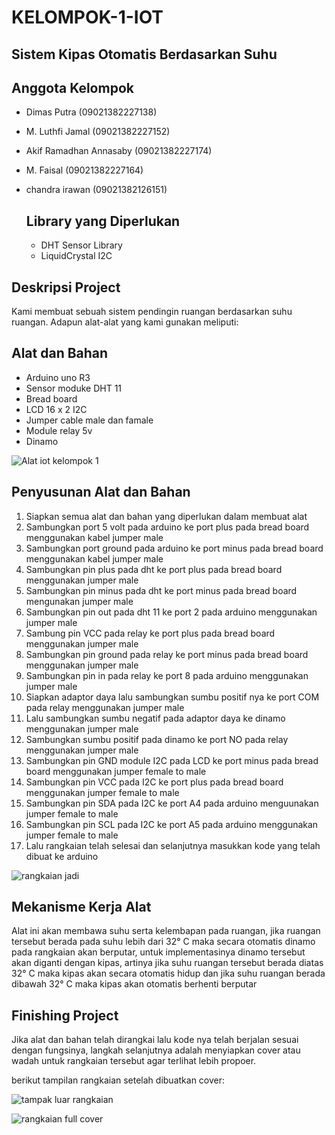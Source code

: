 # KELOMPOK-1-IOT
## Sistem Kipas Otomatis Berdasarkan Suhu

## Anggota Kelompok
- Dimas Putra (09021382227138)
- M. Luthfi Jamal (09021382227152)
- Akif Ramadhan Annasaby (09021382227174)
- M. Faisal (09021382227164)
- ⁠chandra irawan (09021382126151)

  ## Library yang Diperlukan
  - DHT Sensor Library
  - LiquidCrystal I2C

## Deskripsi Project
Kami membuat sebuah sistem pendingin ruangan berdasarkan suhu ruangan. Adapun alat-alat yang kami gunakan meliputi:

## Alat dan Bahan
- Arduino uno R3
- Sensor moduke DHT 11
- Bread board
- LCD 16 x 2 I2C
- Jumper cable male dan famale
-  Module relay 5v
-  Dinamo

![Alat iot kelompok 1](https://github.com/MFaisal8904/KELOMPOK-1-IOT/assets/119216584/615efeaa-c09b-4719-a6a6-f087b6de968d)


## Penyusunan Alat dan Bahan
1.  Siapkan semua alat dan bahan yang diperlukan dalam membuat alat
2.  Sambungkan port 5 volt pada arduino ke port plus pada bread board menggunakan kabel jumper male
3.  Sambungkan port ground pada arduino ke port minus pada bread board menggunakan kabel jumper male
4.  Sambungkan pin plus pada dht ke port plus pada bread board menggunakan jumper male
5.  Sambungkan pin minus pada dht ke port minus pada bread board mengunakan jumper male
6.  Sambungkan pin out pada dht 11 ke port 2 pada arduino menggunakan jumper male
7.  Sambung pin VCC pada relay ke port plus pada bread board menggunakan jumper male
8.  Sambungkan pin ground pada relay ke port minus pada bread board menggunakan jumper male
9.  Sambungkan pin in pada relay ke port 8 pada arduino menggunakan jumper male
10. Siapkan adaptor daya lalu sambungkan sumbu positif nya ke port COM pada relay menggunakan jumper male
11. Lalu sambungkan sumbu negatif pada adaptor daya ke dinamo menggunakan jumper male
12. Sambungkan sumbu positif pada dinamo ke port NO pada relay menggunakan jumper male
13. Sambungkan pin GND module I2C pada LCD ke port minus pada bread board menggunakan jumper female to male
14. Sambungkan pin VCC pada I2C ke port plus pada bread board menggunakan jumper female to male
15. Sambungkan pin SDA pada I2C ke port A4 pada arduino menguunakan jumper female to male
16. Sambungkan pin SCL pada I2C ke port A5 pada arduino menggunakan jumper female to male
17. Lalu rangkaian telah selesai dan selanjutnya masukkan kode yang telah dibuat ke arduino

![rangkaian jadi](https://github.com/MFaisal8904/KELOMPOK-1-IOT/assets/119216584/c2f84a9b-946f-48ae-9b0b-16d210e6ef7f)


## Mekanisme Kerja Alat
Alat ini akan membawa suhu serta kelembapan pada ruangan, jika ruangan tersebut berada pada suhu lebih dari 32° C maka secara otomatis dinamo pada rangkaian akan berputar, untuk implementasinya dinamo tersebut akan diganti dengan kipas, artinya jika suhu ruangan tersebut berada diatas 32° C maka kipas akan secara otomatis hidup dan jika suhu ruangan berada dibawah 32° C maka kipas akan otomatis berhenti berputar

## Finishing Project
Jika alat dan bahan telah dirangkai lalu kode nya telah berjalan sesuai dengan fungsinya, langkah selanjutnya adalah menyiapkan cover atau wadah untuk rangkaian tersebut agar terlihat lebih propoer.

berikut tampilan rangkaian setelah dibuatkan cover:

![tampak luar rangkaian](https://github.com/MFaisal8904/KELOMPOK-1-IOT/assets/119216584/920186a1-ac54-4246-b086-9f2fbaabc941)

![rangkaian full cover](https://github.com/MFaisal8904/KELOMPOK-1-IOT/assets/119216584/804261a1-24c6-4a1d-8bbe-acddda8da511)



